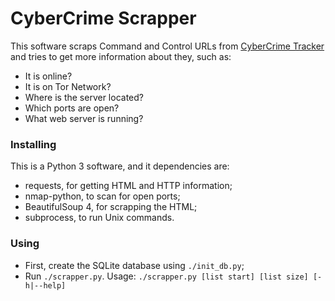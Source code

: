 # CyberCrime Scrapper

This software scraps Command and Control URLs from [CyberCrime Tracker](http://cybercrime-tracker.net/) and tries to get more information about they, such as:
- It is online?
- It is on Tor Network?
- Where is the server located?
- Which ports are open?
- What web server is running?

### Installing
This is a Python 3 software, and it dependencies are:
- requests, for getting HTML and HTTP information;
- nmap-python, to scan for open ports;
- BeautifulSoup 4, for scrapping the HTML;
- subprocess, to run Unix commands.

### Using
- First, create the SQLite database using `./init_db.py`;
- Run `./scrapper.py`. Usage: `./scrapper.py [list start] [list size] [-h|--help]`
